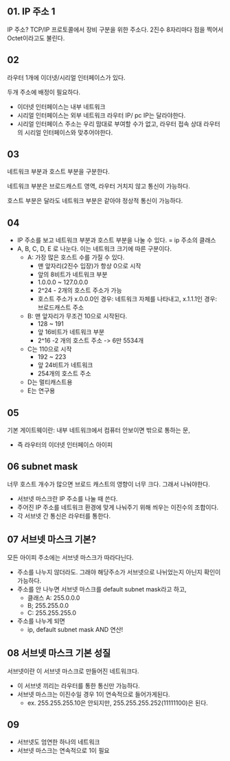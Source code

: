 ## 01. IP 주소 1
IP 주소? TCP/IP 프로토콜에서 장비 구분을 위한 주소다. 2진수 8자리마다 점을 찍어서 Octet이라고도 불린다. 

## 02
라우터 1개에 이더넷/시리얼 인터페이스가 있다. 

두개 주소에 배정이 필요하다.

- 이더넷 인터페이스는 내부 네트워크
- 시리얼 인터페이스는 외부 네트워크
라우터 IP/ pc IP는 달라야한다. 
- 시리얼 인터페이스 주소는 우리 맘대로 부여할 수가 없고, 라우터 접속 상대 라우터의 시리얼 인터페이스와 맞추어야한다. 

## 03
네트워크 부분과 호스트 부분을 구분한다. 

네트워크 부분은 브로드캐스트 영역, 라우터 거치지 않고 통신이 가능하다.

호스트 부분은 달라도 네트워크 부분은 같아야 정상적 통신이 가능하다.

## 04
- IP 주소를 보고 네트워크 부분과 호스트 부분을 나눌 수 있다. = ip 주소의 클래스
- A, B, C, D, E 로 나눈다. 이는 네트워크 크기에 따른 구분이다. 
  - A: 가장 많은 호스트 수를 가질 수 있다. 
    - 맨 앞자리(2진수 입장)가 항상 0으로 시작
    - 앞의 8비트가 네트워크 부분
    - 1.0.0.0 ~ 127.0.0.0
    - 2^24 - 2개의 호스트 주소가 가능
    - 호스트 주소가 x.0.0.0인 경우: 네트워크 자체를 나타내고, x.1.1.1인 경우: 브로드캐스트 주소
  - B: 맨 앞자리가 무조건 10으로 시작된다. 
    - 128 ~ 191
    - 앞 16비트가 네트워크 부분
    - 2^16 -2 개의 호스트 주소 -> 6만 5534개
  - C는 110으로 시작
    - 192 ~ 223
    - 앞 24비트가 네트워크
    - 254개의 호스트 주소
  - D는 멀티캐스트용
  - E는 연구용

## 05
기본 게이트웨이란: 내부 네트워크에서 컴퓨터 안보이면 밖으로 통하는 문, 
- 즉 라우터의 이더넷 인터페이스 아이피

## 06 subnet mask
너무 호스트 개수가 많으면 브로드 캐스트의 영향이 너무 크다. 그래서 나눠야한다. 

- 서브넷 마스크란 IP 주소를 나눌 때 쓴다.
- 주어진 IP 주소를 네트워크 환경에 맞게 나눠주기 위해 씌우는 이진수의 조합이다. 
- 각 서브넷 간 통신은 라우터를 통한다.
## 07 서브넷 마스크 기본? 
모든 아이피 주소에는 서브넷 마스크가 따라다닌다. 
- 주소를 나누지 않더라도. 그래야 해당주소가 서브넷으로 나뉘었는지 아닌지 확인이 가능하다. 
- 주소를 안 나누면 서브넷 마스크를 default subnet mask라고 하고, 
  - 클래스 A: 255.0.0.0
  - B; 255.255.0.0
  - C: 255.255.255.0
- 주소를 나누게 되면
  - ip, default subnet mask AND 연산! 

## 08 서브넷 마스크 기본 성질
서브넷이란 이 서브넷 마스크로 만들어진 네트워크다. 
- 이 서브넷 끼리는 라우터를 통한 통신만 가능하다. 
- 서브넷 마스크는 이진수일 경우 1이 연속적으로 들어가게된다. 
  - ex. 255.255.255.10은 안되지만, 255.255.255.252(11111100)은 된다.

## 09 
- 서브넷도 엄연한 하나의 네트워크
- 서브넷 마스크는 연속적으로 1이 필요